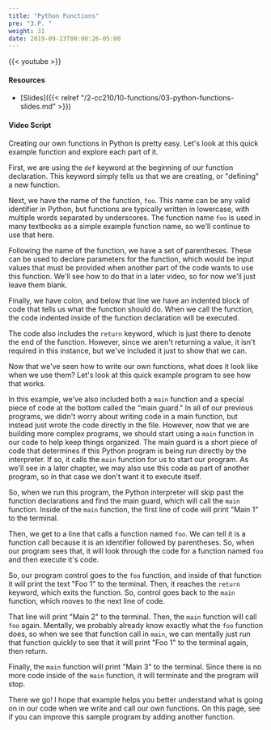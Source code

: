 ```yaml
---
title: "Python Functions"
pre: "3.P. "
weight: 31
date: 2019-09-23T00:00:26-05:00
---
```


{{< youtube  >}}

#### Resources

* [Slides]({{< relref "/2-cc210/10-functions/03-python-functions-slides.md" >}})

#### Video Script

Creating our own functions in Python is pretty easy. Let's look at this quick example function and explore each part of it.

First, we are using the `def` keyword at the beginning of our function declaration. This keyword simply tells us that we are creating, or "defining" a new function.

Next, we have the name of the function, `foo`. This name can be any valid identifier in Python, but functions are typically written in lowercase, with multiple words separated by underscores. The function name `foo` is used in many textbooks as a simple example function name, so we'll continue to use that here.

Following the name of the function, we have a set of parentheses. These can be used to declare parameters for the function, which would be input values that must be provided when another part of the code wants to use this function. We'll see how to do that in a later video, so for now we'll just leave them blank.

Finally, we have colon, and below that line we have an indented block of code that tells us what the function should do. When we call the function, the code indented inside of the function declaration will be executed.

The code also includes the `return` keyword, which is just there to denote the end of the function. However, since we aren't returning a value, it isn't required in this instance, but we've included it just to show that we can.

Now that we've seen how to write our own functions, what does it look like when we use them? Let's look at this quick example program to see how that works.

In this example, we've also included both a `main` function and a special piece of code at the bottom called the "main guard." In all of our previous programs, we didn't worry about writing code in a main function, but instead just wrote the code directly in the file. However, now that we are building more complex programs, we should start using a `main` function in our code to help keep things organized. The main guard is a short piece of code that determines if this Python program is being run directly by the interpreter. If so, it calls the `main` function for us to start our program. As we'll see in a later chapter, we may also use this code as part of another program, so in that case we don't want it to execute itself.

So, when we run this program, the Python interpreter will skip past the function declarations and find the main guard, which will call the `main` function. Inside of the `main` function, the first line of code will print "Main 1" to the terminal.

Then, we get to a line that calls a function named `foo`. We can tell it is a function call because it is an identifier followed by parentheses. So, when our program sees that, it will look through the code for a function named `foo` and then execute it's code.

So, our program control goes to the `foo` function, and inside of that function it will print the text "Foo 1" to the terminal. Then, it reaches the `return` keyword, which exits the function. So, control goes back to the `main` function, which moves to the next line of code.

That line will print "Main 2" to the terminal. Then, the `main` function will call `foo` again. Mentally, we probably already know exactly what the `foo` function does, so when we see that function call in `main`, we can mentally just run that function quickly to see that it will print "Foo 1" to the terminal again, then return.

Finally, the `main` function will print "Main 3" to the terminal. Since there is no more code inside of the `main` function, it will terminate and the program will stop.

There we go! I hope that example helps you better understand what is going on in our code when we write and call our own functions. On this page, see if you can improve this sample program by adding another function.
